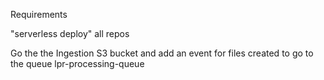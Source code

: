 Requirements

"serverless deploy" all repos

Go the the Ingestion S3 bucket and add an event for files created to go to the queue lpr-processing-queue


